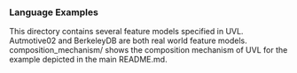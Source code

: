### Language Examples

This directory contains several feature models specified in UVL.
Autmotive02 and BerkeleyDB are both real world feature models.
composition_mechanism/ shows the composition mechanism of UVL for the example depicted in the main README.md.
